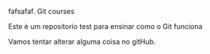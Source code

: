 fafsafaf.  Git courses

Este é um repositorio test para ensinar como o Git funciona

Vamos tentar alterar alguma coisa no gitHub.
